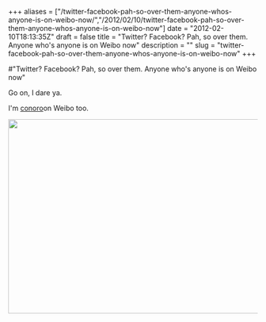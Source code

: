 +++
aliases = ["/twitter-facebook-pah-so-over-them-anyone-whos-anyone-is-on-weibo-now/","/2012/02/10/twitter-facebook-pah-so-over-them-anyone-whos-anyone-is-on-weibo-now"]
date = "2012-02-10T18:13:35Z"
draft = false
title = "Twitter? Facebook? Pah, so over them. Anyone who's anyone is on Weibo now"
description = ""
slug = "twitter-facebook-pah-so-over-them-anyone-whos-anyone-is-on-weibo-now"
+++

#"Twitter? Facebook? Pah, so over them. Anyone who's anyone is on Weibo now"

Go on, I dare ya.

I'm <a href="http://weibo.com/conoro">conoro</a>on Weibo too.

<a href="http://www.weibo.com/conoro"><img class="alignnone wp-image-575" title="weibo" src="https://s3-eu-west-1.amazonaws.com/conoroneill.net/wp-content/uploads/2012/02/weibo.png" alt="" width="766" height="392" /></a>

&nbsp;